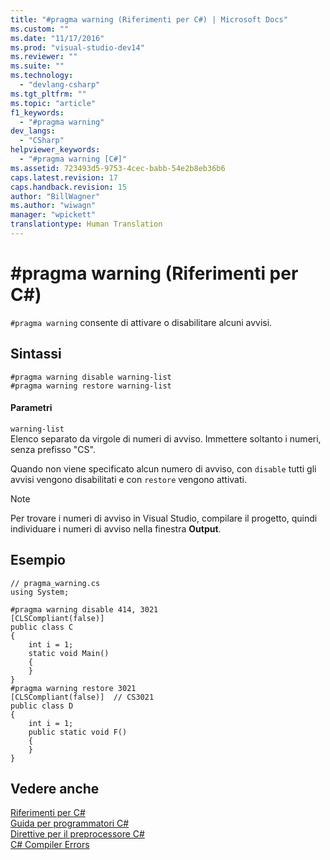 ```yaml
---
title: "#pragma warning (Riferimenti per C#) | Microsoft Docs"
ms.custom: ""
ms.date: "11/17/2016"
ms.prod: "visual-studio-dev14"
ms.reviewer: ""
ms.suite: ""
ms.technology: 
  - "devlang-csharp"
ms.tgt_pltfrm: ""
ms.topic: "article"
f1_keywords: 
  - "#pragma warning"
dev_langs: 
  - "CSharp"
helpviewer_keywords: 
  - "#pragma warning [C#]"
ms.assetid: 723493d5-9753-4cec-babb-54e2b8eb36b6
caps.latest.revision: 17
caps.handback.revision: 15
author: "BillWagner"
ms.author: "wiwagn"
manager: "wpickett"
translationtype: Human Translation
---
```

# #pragma warning (Riferimenti per C#)
`#pragma warning` consente di attivare o disabilitare alcuni avvisi.  
  
## Sintassi  
  
```  
#pragma warning disable warning-list  
#pragma warning restore warning-list  
```  
  
#### Parametri  
 `warning-list`  
 Elenco separato da virgole di numeri di avviso.  Immettere soltanto i numeri, senza prefisso "CS".  
  
 Quando non viene specificato alcun numero di avviso, con `disable` tutti gli avvisi vengono disabilitati e con `restore` vengono attivati.  
  
> [!NOTE]
>  Per trovare i numeri di avviso in Visual Studio, compilare il progetto, quindi individuare i numeri di avviso nella finestra **Output**.  
  
## Esempio  
  
```  
// pragma_warning.cs  
using System;  
  
#pragma warning disable 414, 3021  
[CLSCompliant(false)]  
public class C  
{  
    int i = 1;  
    static void Main()  
    {  
    }  
}  
#pragma warning restore 3021  
[CLSCompliant(false)]  // CS3021  
public class D  
{  
    int i = 1;  
    public static void F()  
    {  
    }  
}  
```  
  
## Vedere anche  
 [Riferimenti per C\#](../../../csharp/language-reference/index.md)   
 [Guida per programmatori C\#](../../../csharp/programming-guide/index.md)   
 [Direttive per il preprocessore C\#](../../../csharp/language-reference/preprocessor-directives/index.md)   
 [C\# Compiler Errors](../../../csharp/language-reference/compiler-messages/index.md)